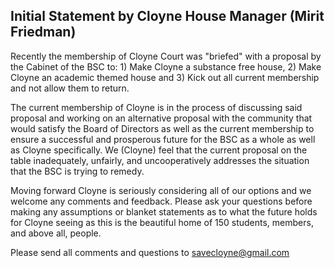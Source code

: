 ## Initial Statement by Cloyne House Manager (Mirit Friedman)

Recently the membership of Cloyne Court was "briefed" with a proposal by the Cabinet of the BSC to: 1) Make Cloyne a substance free house, 2) Make Cloyne an academic themed house and 3) Kick out all current membership and not allow them to return.

The current membership of Cloyne is in the process of discussing said proposal and working on an alternative proposal with the community that would satisfy the Board of Directors as well as the current membership to ensure a successful and prosperous future for the BSC as a whole as well as Cloyne specifically. We (Cloyne) feel that the current proposal on the table inadequately, unfairly, and uncooperatively addresses the situation that the BSC is trying to remedy.

Moving forward Cloyne is seriously considering all of our options and we welcome any comments and feedback. Please ask your questions before making any assumptions or blanket statements as to what the future holds for Cloyne seeing as this is the beautiful home of 150 students, members, and above all, people.

Please send all comments and questions to [savecloyne@gmail.com](mailto:savecloyne@gmail.com)
